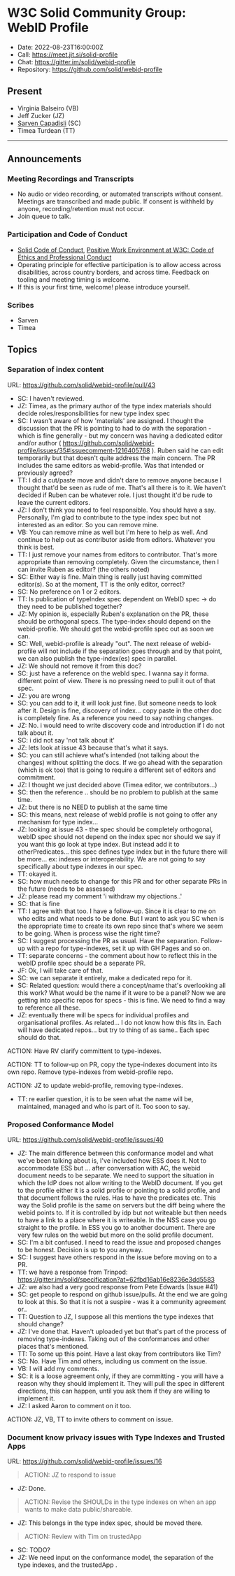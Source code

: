 # W3C Solid Community Group: WebID Profile

* Date: 2022-08-23T16:00:00Z
* Call: https://meet.jit.si/solid-profile
* Chat: https://gitter.im/solid/webid-profile
* Repository: https://github.com/solid/webid-profile

## Present

* Virginia Balseiro (VB)
* Jeff Zucker (JZ)
* [Sarven Capadisli](https://csarven.ca/#i) (SC)
* Timea Turdean (TT)

---

## Announcements

### Meeting Recordings and Transcripts

* No audio or video recording, or automated transcripts without consent. Meetings are transcribed and made public. If consent is withheld by anyone, recording/retention must not occur.
* Join queue to talk.

### Participation and Code of Conduct

* [Solid Code of Conduct](https://github.com/solid/process/blob/main/code-of-conduct.md), [Positive Work Environment at W3C: Code of Ethics and Professional Conduct](https://www.w3.org/Consortium/cepc/)
* Operating principle for effective participation is to allow access across disabilities, across country borders, and across time. Feedback on tooling and meeting timing is welcome.
* If this is your first time, welcome! please introduce yourself.

### Scribes

* Sarven
* Timea

## Topics


### Separation of index content
URL: https://github.com/solid/webid-profile/pull/43

* SC: I haven't reviewed.
* JZ: Timea, as the primary author of the type index materials should decide roles/responsibilities for new type index spec
* SC: I wasn't aware of how 'materials' are assigned. I thought the discussion that the PR is pointing to had to do with the separation - which is fine generally - but my concern was having a dedicated editor and/or author ( https://github.com/solid/webid-profile/issues/35#issuecomment-1216405768 ). Ruben said he can edit temporarily but that doesn't quite address the main concern. The PR includes the same editors as webid-profile. Was that intended or previously agreed?
* TT: I did a cut/paste move and didn't dare to remove anyone because I thought that'd be seen as rude of me. That's all there is to it. We haven't decided if Ruben can be whatever role. I just thought it'd be rude to leave the current editors.
* JZ: I don't think you need to feel responsible. You should have a say. Personally, I'm glad to contribute to the type index spec but not interested as an editor. So you can remove mine.
* VB: You can remove mine as well but I'm here to help as well. And continue to help out as contributor aside from editors. Whatever you think is best.
* TT: I just remove your names from editors to contributor. That's more appropriate than removing completely. Given the circumstance, then I can invite Ruben as editor? (the others noted)
* SC: Either way is fine. Main thing is really just having committed editor(s). So at the moment, TT is the only editor, correct?
* SC: No preference on 1 or 2 editors.
* TT: Is publication of typeIndex spec dependent on WebID spec -> do they need to be published together?
* JZ: My opinion is, especially Ruben's explanation on the PR, these should be orthogonal specs. The type-index should depend on the webid-profile. We should get the webid-profile spec out as soon we can.
* SC: Well, webid-profile is already "out". The next release of webid-profile will not include if the separation goes through and by that point, we can also publish the type-index(es) spec in parallel.
* JZ: We should not remove it from this doc?
* SC: just have a reference on the webId spec. I wanna say it forma. different point of view. There is no pressing need to pull it out of that spec.
* JZ: you are wrong
* SC: you can add to it, it will look just fine. But someone needs to look after it. Design is fine, discovery of index... copy paste in the other doc is completely fine. As a reference you need to say nothing changes.
* JZ: No. i would need to write discovery code and introduction if I do not talk about it.
* SC: i did not say 'not talk about it'
* JZ: lets look at issue 43 because that's what it says. 
* SC: you can still achieve what's intended (not talking about the changes) without splitting the docs. If we go ahead with the separation (which is ok too) that is going to require a different set of editors and commitment. 
* JZ: I thought we just decided above (Timea editor, we contributors...)
* SC: then the reference .. should be no problem to publish at the same time.
* JZ: but there is no NEED to publish at the same time
* SC: this means, next release of webId profile is not going to offer any mechanism for  type index...
* JZ: looking at issue 43 - the spec should be completely orthogonal, webID spec should not depend on the index spec nor should we say if you want this go look at type index. But instead add it to otherPredicates... this spec defines type index but in the future there will be more... ex: indexes or interoperability. We are not going to say specifically about type indexes in our spec.
* TT: okayed it. 
* SC: how much needs to change for this PR and for other separate PRs in the future (needs to be assessed)
* JZ: please read my comment 'i withdraw my objections..'
* SC: that is fine
* TT: I agree with that too. I have a follow-up. Since it is clear to me on who edits and what needs to be done. But I want to ask you SC when is the appropriate time to create its own repo since that's where we seem to be going. When is process wise the right time?
* SC: I suggest processing the PR as usual. Have the separation. Follow-up with a repo for type-indexes, set it up with GH Pages and so on.
* TT: separate concerns - the comment about how to reflect this in the webID profile spec should be a separate PR.
* JF: Ok, I will take care of that.
* SC: we can separate it entirely, make a dedicated repo for it.
* SC: Related question: would there a concept/name that's overlooking all this work? What would be the name if it were to be a panel? Now we are getting into specific repos for specs - this is fine. We need to find a way to reference all these.
* JZ: eventually there will be specs for individual profiles and organisational profiles. As related... I do not know how this fits in. Each will have dedicated repos... but try to thing of as same.. Each spec should do that. 

ACTION: Have RV clarify committent to type-indexes.

ACTION: TT to follow-up on PR, copy the type-indexes document into its own repo. Remove type-indexes from webid-profile repo.

ACTION: JZ to update webid-profile, removing type-indexes.

* TT: re earlier question, it is to be seen what the name will be, maintained, managed and who is part of it. Too soon to say.


### Proposed Conformance Model
URL: https://github.com/solid/webid-profile/issues/40

* JZ: The main difference between this conformance model and what we've been talking about is, I've included how ESS does it. Not to accommodate ESS but ... after conversation with AC, the webid document needs to be separate. We need to support the situation in which the IdP does not allow writing to the WebID document. If you get to the profile either it is a solid profile or pointing to a solid profile, and that document follows the rules. Has to have the predicates etc. This way the Solid profile is the same on servers but the diff being where the webid points to. If it is controlled by idp but not writeable but then needs to have a link to a place where it is writeable. In the NSS case you go straight to the profile. In ESS you go to another document. There are very few rules on the webid but more on the solid profile document.
* SC: I'm a bit confused. I need to read the issue and proposed changes to be honest. Decision is up to you anyway.
* SC: I suggest have others respond in the issue before moving on to a PR.
* TT: we have a response from Trinpod: https://gitter.im/solid/specification?at=62fbd16ab16e8236e3dd5583
* JZ: we also had a very good response from Pete Edwards (Issue #41)
* SC: get people to respond on github issue/pulls. At the end we are going to look at this. So that it is not a suspire - was it a community agreement or..
* TT: Question to JZ, I suppose all this mentions the type indexes that should change?
* JZ: I've done that. Haven't uploaded yet but that's part of the process of removing type-indexes. Taking out of the conformances and other places that's mentioned.
* TT: To some up this point. Have a last okay from contributors like Tim?
* SC: No. Have Tim and others, including us comment on the issue.
* VB: I will add my comments. 
* SC: it is a loose agreement only, if they are committing - you will have a reason why they should implement it. They will pull the spec in different directions, this can happen, until you ask them if they are willing to implement it.
* JZ: I asked Aaron to comment on it too.

ACTION: JZ, VB, TT to invite others to comment on issue.

### Document know privacy issues with Type Indexes and Trusted Apps
URL: https://github.com/solid/webid-profile/issues/16

>ACTION: JZ to respond to issue

* JZ: Done.

>ACTION: Revise the SHOULDs in the type indexes on when an app wants to make data public/shareable.

* JZ: This belongs in the type index spec, should be moved there.

>ACTION: Review with Tim on trustedApp

* SC: TODO?
* JZ: We need input on the conformance model, the separation of the type indexes, and the trustedApp . 
